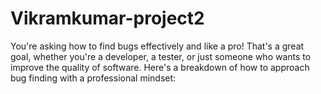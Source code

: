 # Vikramkumar-project2
You're asking how to find bugs effectively and like a pro! That's a great goal, whether you're a developer, a tester, or just someone who wants to improve the quality of software. Here's a breakdown of how to approach bug finding with a professional mindset: 
